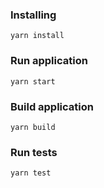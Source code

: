 ### Installing
```
yarn install
```

### Run application
```
yarn start
```

### Build application
```
yarn build
```

### Run tests
```
yarn test
```